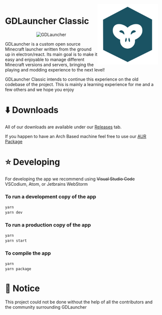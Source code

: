 <img src="https://raw.githubusercontent.com/CrankySupertoon/GDLauncher-Classic/master/resources/icon.png" align="right" width="200"/>

# GDLauncher Classic

<p align="center">
    <img width="800" height="auto" src="https://i.ibb.co/m9RztBV/E2-B6-B5-A8-D104-4281-922-A-CBD344-C2-B946.jpg" alt="GDLauncher" />
</p>


GDLauncher is a custom open source Minecraft launcher written from the ground up in electron/react. Its main goal is to make it easy and enjoyable to manage different Minecraft versions and servers, bringing the playing and modding experience to the next level!

GDLauncher Classic intends to continue this experience on the old codebase of the project. This is mainly a learning experience for me and a few others and we hope you enjoy

# ⬇️ Downloads

All of our downloads are available under our [Releases](https://github.com/CrankySupertoon/GDLauncher-Classic/releases) tab.

If you happen to have an Arch Based machine feel free to use our [AUR Package](https://aur.archlinux.org/pkgbase/gdlauncher-classic/)

# ⭐️ Developing

For developing the app we recommend using ~~Visual Studio Code~~ VSCodium, Atom, or Jetbrains WebStorm

### To run a development copy of the app

```bash
yarn
yarn dev
```

### To run a production copy of the app

```bash
yarn
yarn start
```

### To compile the app

```bash
yarn
yarn package
```

# 📝 Notice

This project could not be done without the help of all the contributors and the community surrounding GDLauncher
